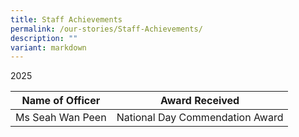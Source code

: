 ```yaml
---
title: Staff Achievements
permalink: /our-stories/Staff-Achievements/
description: ""
variant: markdown
---
```

2025



| Name of Officer | Award Received | 
| -------- | -------- |
| Ms Seah Wan Peen    | National Day Commendation Award| 
